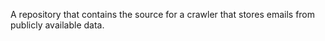 A repository that contains the source for a crawler that stores emails from publicly available data.

